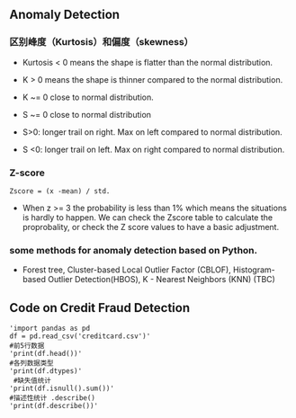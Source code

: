 ## Anomaly Detection

### 区别峰度（Kurtosis）和偏度（skewness）
- Kurtosis  < 0 means the shape is flatter than the normal distribution.
- K > 0 means the shape is thinner compared to the normal distribution.
- K ~= 0 close to normal distribution.

- S ~= 0 close to normal distribution
- S>0: longer trail on right. Max on left compared to normal distribution.
- S <0: longer trail on left. Max on right compared to normal distribution.

### Z-score
    Zscore = (x -mean) / std. 

- When z >= 3 the probability is less than 1% which means the situations is hardly to happen. We can check the Zscore table to calculate the proprobality, or check the Z score values to have a basic adjustment.

### some methods for anomaly detection based on Python.
 - Forest tree, Cluster-based Local Outlier Factor (CBLOF), Histogram-based Outlier Detection(HBOS), K - Nearest Neighbors (KNN) (TBC)



## Code on Credit Fraud Detection
    'import pandas as pd 
    df = pd.read_csv('creditcard.csv')'
    #前5行数据
    'print(df.head())'
    #各列数据类型
    'print(df.dtypes)'
     #缺失值统计
    'print(df.isnull().sum())'
    #描述性统计 .describe()
    'print(df.describe())'
